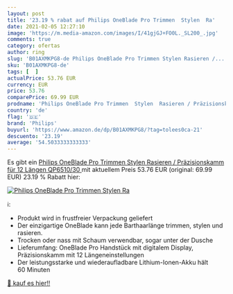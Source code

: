```yaml
---
layout: post
title: '23.19 % rabat auf Philips OneBlade Pro Trimmen  Stylen  Ra'
date: 2021-02-05 12:27:10
image: 'https://m.media-amazon.com/images/I/41gjGJ+FO0L._SL200_.jpg'
comments: true
category: ofertas
author: ring
slug: 'B01AXMKPG8-de Philips OneBlade Pro Trimmen Stylen Rasieren /...'
sku: 'B01AXMKPG8-de'
tags: [  ]
actualPrice: 53.76 EUR
currency: EUR
price: 53.76
comparePrice: 69.99 EUR
prodname: 'Philips OneBlade Pro Trimmen  Stylen  Rasieren / Präzisionskamm für 12 Längen  QP6510/30 '
country: 'de'
flag: '🇩🇪'
brand: 'Philips'
buyurl: 'https://www.amazon.de/dp/B01AXMKPG8/?tag=tolees0ca-21'
descuento: '23.19'
average: '54.5033333333333'
---
```


Es gibt ein [Philips OneBlade Pro Trimmen  Stylen  Rasieren / Präzisionskamm für 12 Längen  QP6510/30 ](https://www.amazon.de/dp/B01AXMKPG8/?tag=tolees0ca-21) mit aktuellem Preis 53.76 EUR (original: 69.99 EUR) 23.19 % Rabatt hier:

[![Philips OneBlade Pro Trimmen  Stylen  Ra](https://m.media-amazon.com/images/I/41gjGJ+FO0L._SL200_.jpg)](https://www.amazon.de/dp/B01AXMKPG8/?tag=tolees0ca-21)

ℹ️:

- Produkt wird in frustfreier Verpackung geliefert
- Der einzigartige OneBlade kann jede Barthaarlänge trimmen, stylen und rasieren.
- Trocken oder nass mit Schaum verwendbar, sogar unter der Dusche
- Lieferumfang: OneBlade Pro Handstück mit digitalem Display, Präzisionskamm mit 12 Längeneinstellungen
- Der leistungsstarke und wiederaufladbare Lithium-Ionen-Akku hält 60 Minuten

[🛒 kauf es hier!!](https://www.amazon.de/dp/B01AXMKPG8/?tag=tolees0ca-21)
